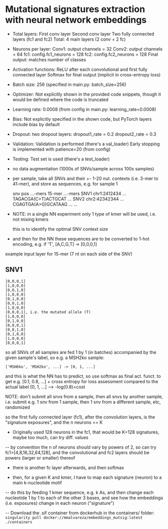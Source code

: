 # Mutational signatures extraction with neural network embeddings

- Total layers:
	First conv layer
	Second conv layer
	Two fully connected layers (fc1 and fc2)
	Total: 4 main layers (2 conv + 2 fc)
- Neurons per layer:
	Conv1: output channels = 32
	Conv2: output channels = 64
	fc1: config.fc1_neurons = 128
	fc2: config.fc2_neurons = 128
	Final output: matches number of classes
- Activation functions:
	ReLU after each convolutional and first fully connected layer
	Softmax for final output (implicit in cross-entropy loss)
- Batch size:
	256 (specified in main.py: batch_size=256)
- Optimizer:
	Not explicitly shown in the provided code snippets, though it would be defined where the code is truncated
- Learning rate:
	0.0008 (from config in main.py: learning_rate=0.0008)
- Bias:
	Not explicitly specified in the shown code, but PyTorch layers include bias by default
- Dropout:
	two dropout layers:
	dropout1_rate = 0.2
	dropout2_rate = 0.3
- Validation:
	Validation is performed (there's a val_loader)
	Early stopping is implemented with patience=20 (from config)
- Testing:
	Test set is used (there's a test_loader)

- no data augmentation (1000s of SNVs/sample across 100s samples)

- per sample, take all SNVs and their +- 1-20 nut. contexts (i.e. 3-mer to 41-mer), and store as sequences, e.g. for sample 1

	snv	pos	...-mers	15-mer	...-mers
	SNV1	chr1:2412434	...	TAGACGA(C>T)ACTGCAT	...
	SNV2	chr2:42342344	...	CGAGTGA(A>G)GCATAAG	...
	...

- NOTE: in a single NN experiment only 1 type of kmer will be used, i.e. not mixing kmers

	this is to identify the optimal SNV context size


- and then for the NN these sequences are to be converted to 1-hot encoding, e.g. if 'T', [A,C,G,T] -> [0,0,0,1]

example input layer for 15-mer (7 nt on each side of the SNV)

SNV1 
----
	[0,0,0,1]
	[1,0,0,0]
	[0,0,1,0]
	[1,0,0,0]
	[0,1,0,0]
	[0,0,1,0]
	[1,0,0,0]
	[0,0,0,1], i.e. the mutated allele (T)
	[1,0,0,0]
	[0,1,0,0]
	[0,0,0,1]
	[0,0,1,0]
	[0,1,0,0]
	[1,0,0,0]
	[0,0,0,1]

so all SNVs of all samples are fed 1 by 1 (in batches) accompanied by the given sample's label, so e.g. a MSH2ko sample:

	['MSH6ko', 'MSH2ko', ...] -> [0, 1, ...]

and this is what the NN has to predict, so use softmax as final act. funct. to get e.g. [0.1, 0.8, ...] + cross entropy for loss assessment compared to the actual label [0, 1, ...] --> -log(0.8)=cost

NOTE: don't submit all snvs from a sample, then all snvs by another sample, i.e. submit e.g. 1 snv from 1 sample, then 1 snv from a different sample, etc, randomized


so the first fully connected layer (fc1), after the convolution layers, is the "signature exposures", and the n neurons == K

- Originally used 128 neurons in the fc1, that would be K=128 signatures, maybe too much, can try diff. values

-- by convention the n of neurons should vary by powers of 2, so can try fc1=[4,8,16,32,64,128], and the convolutional and fc2 layers should be powers (larger or smaller) thereof

- there is another fc layer afterwards, and then softmax

- then, for a given K and kmer, I have to map each signature (neuron) to a main k-nucleotide motif

-- do this by feeding 1 kmer sequence, e.g. k As, and then change each nucleotide 1 by 1 to each of the other 3 bases, and see how the embeddings (i.e. exposures) change in each neuron ("signature")


-- Download the .sif container from dockerhub in the containers/ folder:
`singularity pull docker://mmalvareza/embeddings_mutsig:latest ./containers`
